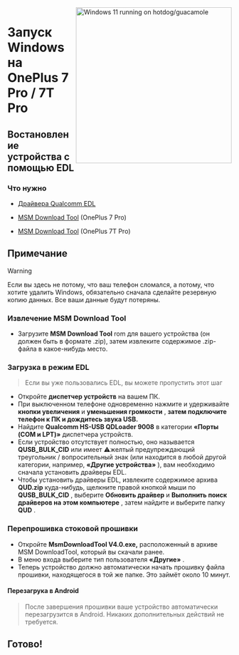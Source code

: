 <img align="right" src="https://github.com/n00b69/woa-op7/blob/main/op7.png" width="350" alt="Windows 11 running on hotdog/guacamole">

# Запуск Windows на OnePlus 7 Pro / 7T Pro

## Востановление устройства с помощью EDL

### Что нужно
- [Драйвера Qualcomm EDL](https://github.com/n00b69/woa-op7/releases/tag/EDL)

- [MSM Download Tool](https://onepluscommunityserver.com/list/Unbrick_Tools/OnePlus_7_Pro/Global_GM21AA/R/) (OnePlus 7 Pro)

- [MSM Download Tool](https://onepluscommunityserver.com/list/Unbrick_Tools/OnePlus_7T_Pro/Global_HD01AA/R/) (OnePlus 7T Pro)

## Примечание
> [!WARNING]
> Если вы здесь не потому, что ваш телефон сломался, а потому, что хотите удалить Windows, обязательно сначала сделайте резервную копию данных. Все ваши данные будут потеряны.

### Извлечение MSM Download Tool
- Загрузите **MSM Download Tool** rom для вашего устройства (он должен быть в формате .zip), затем извлеките содержимое .zip-файла в какое-нибудь место.

### Загрузка в режим EDL
> Если вы уже пользовались EDL, вы можете пропустить этот шаг
- Откройте **диспетчер устройств** на вашем ПК.
- При выключенном телефоне одновременно нажмите и удерживайте **кнопки увеличения** и **уменьшения громкости** , **затем подключите телефон к ПК и дождитесь звука USB.**
- Найдите **Qualcomm HS-USB QDLoader 9008** в категории **«Порты (COM и LPT)»** диспетчера устройств.
- Если устройство отсутствует полностью, оно называется **QUSB_BULK_CID** или имеет ⚠️желтый предупреждающий треугольник / вопросительный знак (или находится в любой другой категории, например, **«Другие устройства»** ), вам необходимо сначала установить драйверы EDL.
- Чтобы установить драйверы EDL, извлеките содержимое архива **QUD.zip** куда-нибудь, щелкните правой кнопкой мыши по **QUSB_BULK_CID** , выберите **Обновить драйвер** и **Выполнить поиск драйверов на этом компьютере** , затем найдите и выберите папку **QUD** .

### Перепрошивка стоковой прошивки
- Откройте **MsmDownloadTool V4.0.exe,** расположенный в архиве MSM DownloadTool, который вы скачали ранее.
- В меню входа выберите тип пользователя **«Другие»** .
- Теперь устройство должно автоматически начать прошивку файла прошивки, находящегося в той же папке. Это займёт около 10 минут.

#### Перезагрука в Android
> После завершения прошивки ваше устройство автоматически перезагрузится в Android. Никаких дополнительных действий не требуется.

## Готово!

















